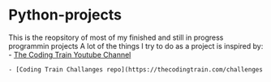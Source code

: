 # Python-projects
This is the reopsitory of most of my finished and still in progress programmin projects
A lot of the things I try to do as a project is inspired by: 
    - [The Coding Train Youtube Channel](https://www.youtube.com/c/TheCodingTrain)
    
    - [Coding Train Challanges repo](https://thecodingtrain.com/challenges
